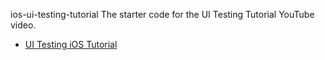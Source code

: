 ios-ui-testing-tutorial
The starter code for the UI Testing Tutorial YouTube video.

- [UI Testing iOS Tutorial](https://youtu.be/rmKbsQ41wVY)
